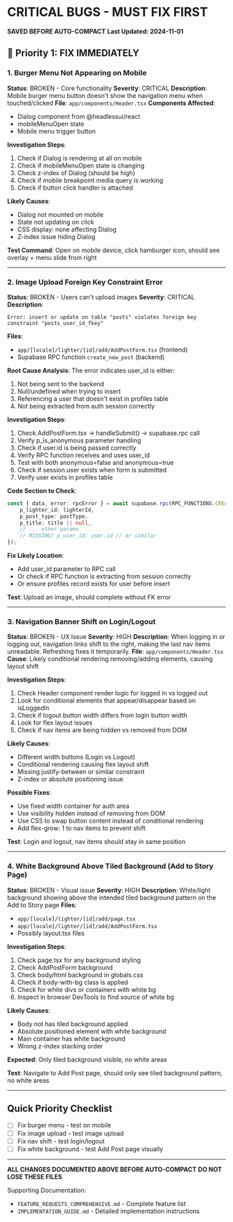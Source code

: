 # CRITICAL BUGS - MUST FIX FIRST
**SAVED BEFORE AUTO-COMPACT**
**Last Updated: 2024-11-01**

## 🔴 Priority 1: FIX IMMEDIATELY

### 1. Burger Menu Not Appearing on Mobile
**Status**: BROKEN - Core functionality
**Severity**: CRITICAL
**Description**: Mobile burger menu button doesn't show the navigation menu when touched/clicked
**File**: `app/components/Header.tsx`
**Components Affected**:
- Dialog component from @headlessui/react
- mobileMenuOpen state
- Mobile menu trigger button

**Investigation Steps**:
1. Check if Dialog is rendering at all on mobile
2. Check if mobileMenuOpen state is changing
3. Check z-index of Dialog (should be high)
4. Check if mobile breakpoint media query is working
5. Check if button click handler is attached

**Likely Causes**:
- Dialog not mounted on mobile
- State not updating on click
- CSS display: none affecting Dialog
- Z-index issue hiding Dialog

**Test Command**: Open on mobile device, click hamburger icon, should see overlay + menu slide from right

---

### 2. Image Upload Foreign Key Constraint Error
**Status**: BROKEN - Users can't upload images
**Severity**: CRITICAL
**Description**:
```
Error: insert or update on table "posts" violates foreign key constraint "posts_user_id_fkey"
```
**Files**:
- `app/[locale]/lighter/[id]/add/AddPostForm.tsx` (frontend)
- Supabase RPC function `create_new_post` (backend)

**Root Cause Analysis**:
The error indicates user_id is either:
1. Not being sent to the backend
2. Null/undefined when trying to insert
3. Referencing a user that doesn't exist in profiles table
4. Not being extracted from auth session correctly

**Investigation Steps**:
1. Check AddPostForm.tsx -> handleSubmit() -> supabase.rpc call
2. Verify p_is_anonymous parameter handling
3. Check if user.id is being passed correctly
4. Verify RPC function receives and uses user_id
5. Test with both anonymous=false and anonymous=true
6. Check if session.user exists when form is submitted
7. Verify user exists in profiles table

**Code Section to Check**:
```typescript
const { data, error: rpcError } = await supabase.rpc(RPC_FUNCTIONS.CREATE_NEW_POST, {
    p_lighter_id: lighterId,
    p_post_type: postType,
    p_title: title || null,
    // ... other params
    // MISSING? p_user_id: user.id // or similar
});
```

**Fix Likely Location**:
- Add user_id parameter to RPC call
- Or check if RPC function is extracting from session correctly
- Or ensure profiles record exists for user before insert

**Test**: Upload an image, should complete without FK error

---

### 3. Navigation Banner Shift on Login/Logout
**Status**: BROKEN - UX Issue
**Severity**: HIGH
**Description**: When logging in or logging out, navigation links shift to the right, making the last nav items unreadable. Refreshing fixes it temporarily.
**File**: `app/components/Header.tsx`
**Cause**: Likely conditional rendering removing/adding elements, causing layout shift

**Investigation Steps**:
1. Check Header component render logic for logged in vs logged out
2. Look for conditional elements that appear/disappear based on isLoggedIn
3. Check if logout button width differs from login button width
4. Look for flex layout issues
5. Check if nav items are being hidden vs removed from DOM

**Likely Causes**:
- Different width buttons (Login vs Logout)
- Conditional rendering causing flex layout shift
- Missing justify-between or similar constraint
- Z-index or absolute positioning issue

**Possible Fixes**:
- Use fixed width container for auth area
- Use visibility hidden instead of removing from DOM
- Use CSS to swap button content instead of conditional rendering
- Add flex-grow: 1 to nav items to prevent shift

**Test**: Login and logout, nav items should stay in same position

---

### 4. White Background Above Tiled Background (Add to Story Page)
**Status**: BROKEN - Visual issue
**Severity**: HIGH
**Description**: White/light background showing above the intended tiled background pattern on the Add to Story page
**Files**:
- `app/[locale]/lighter/[id]/add/page.tsx`
- `app/[locale]/lighter/[id]/add/AddPostForm.tsx`
- Possibly layout.tsx files

**Investigation Steps**:
1. Check page.tsx for any background styling
2. Check AddPostForm background
3. Check body/html background in globals.css
4. Check if body-with-bg class is applied
5. Check for white divs or containers with white bg
6. Inspect in browser DevTools to find source of white bg

**Likely Causes**:
- Body not has tiled background applied
- Absolute positioned element with white background
- Main container has white background
- Wrong z-index stacking order

**Expected**: Only tiled background visible, no white areas

**Test**: Navigate to Add Post page, should only see tiled background pattern, no white areas

---

## Quick Priority Checklist
- [ ] Fix burger menu - test on mobile
- [ ] Fix image upload - test image upload
- [ ] Fix nav shift - test login/logout
- [ ] Fix white background - test Add Post page visually

---

**ALL CHANGES DOCUMENTED ABOVE BEFORE AUTO-COMPACT**
**DO NOT LOSE THESE FILES**

Supporting Documentation:
- `FEATURE_REQUESTS_COMPREHENSIVE.md` - Complete feature list
- `IMPLEMENTATION_GUIDE.md` - Detailed implementation instructions
